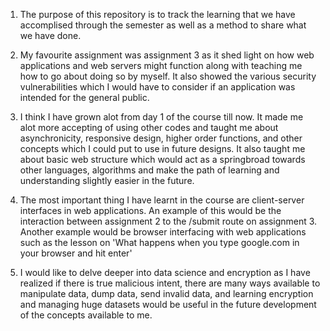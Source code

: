1. The purpose of this repository is to track the learning that we have accomplised through the semester 
as well as a method to share what we have done.

2. My favourite assignment was assignment 3 as it shed light on how web applications and web servers might function
along with teaching me how to go about doing so by myself. It also showed the various security vulnerabilities which
I would have to consider if an application was intended for the general public.

3. I think I have grown alot from day 1 of the course till now. It made me alot more accepting of using other codes
and taught me about asynchronicity, responsive design, higher order functions, and other concepts which I could put to
use in future designs. It also taught me about basic web structure which would act as a springbroad towards other languages,
algorithms and make the path of learning and understanding slightly easier in the future.

4. The most important thing I have learnt in the course are client-server interfaces in web applications.
An example of this would be the interaction between assignment 2 to the /submit route on assignment 3. 
Another example would be browser interfacing with web applications such as the lesson on 'What happens when you type
google.com in your browser and hit enter'

5. I would like to delve deeper into data science and encryption as I have realized if there is true malicious intent, 
there are many ways available to manipulate data, dump data, send invalid data, and learning encryption and managing
huge datasets would be useful in the future development of the concepts available to me.